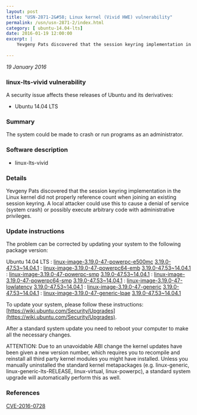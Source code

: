 ```yaml
---
layout: post
title: "USN-2871-2&#58; Linux kernel (Vivid HWE) vulnerability"
permalink: /usn/usn-2871-2/index.html
category: [ ubuntu-14.04-lts]
date: 2016-01-19 12:00:00
excerpt: |
    Yevgeny Pats discovered that the session keyring implementation in the Linux kernel did not properly reference count when joining an existing session keyring. A local attacker could use this to cause a denial of service (system crash) or possibly execute arbitrary code with administrative privileges. 
    
--- 
```

 
 

*19 January 2016*

### linux-lts-vivid vulnerability

A security issue affects these releases of Ubuntu and its derivatives:

* Ubuntu 14.04 LTS

### Summary

The system could be made to crash or run programs as an administrator. 

### Software description

* linux-lts-vivid 

### Details

Yevgeny Pats discovered that the session keyring implementation in the Linux kernel did not properly reference count when joining an existing session keyring. A local attacker could use this to cause a denial of service (system crash) or possibly execute arbitrary code with administrative privileges. 

### Update instructions

The problem can be corrected by updating your system to the following package version:

Ubuntu 14.04 LTS
 : [linux-image-3.19.0-47-powerpc-e500mc](https://launchpad.net/ubuntu/+source/linux-lts-vivid) <span> [3.19.0-47.53~14.04.1](https://launchpad.net/ubuntu/+source/linux-lts-vivid/3.19.0-47.53~14.04.1) </span> 
 : [linux-image-3.19.0-47-powerpc64-emb](https://launchpad.net/ubuntu/+source/linux-lts-vivid) <span> [3.19.0-47.53~14.04.1](https://launchpad.net/ubuntu/+source/linux-lts-vivid/3.19.0-47.53~14.04.1) </span> 
 : [linux-image-3.19.0-47-powerpc-smp](https://launchpad.net/ubuntu/+source/linux-lts-vivid) <span> [3.19.0-47.53~14.04.1](https://launchpad.net/ubuntu/+source/linux-lts-vivid/3.19.0-47.53~14.04.1) </span> 
 : [linux-image-3.19.0-47-powerpc64-smp](https://launchpad.net/ubuntu/+source/linux-lts-vivid) <span> [3.19.0-47.53~14.04.1](https://launchpad.net/ubuntu/+source/linux-lts-vivid/3.19.0-47.53~14.04.1) </span> 
 : [linux-image-3.19.0-47-lowlatency](https://launchpad.net/ubuntu/+source/linux-lts-vivid) <span> [3.19.0-47.53~14.04.1](https://launchpad.net/ubuntu/+source/linux-lts-vivid/3.19.0-47.53~14.04.1) </span> 
 : [linux-image-3.19.0-47-generic](https://launchpad.net/ubuntu/+source/linux-lts-vivid) <span> [3.19.0-47.53~14.04.1](https://launchpad.net/ubuntu/+source/linux-lts-vivid/3.19.0-47.53~14.04.1) </span> 
 : [linux-image-3.19.0-47-generic-lpae](https://launchpad.net/ubuntu/+source/linux-lts-vivid) <span> [3.19.0-47.53~14.04.1](https://launchpad.net/ubuntu/+source/linux-lts-vivid/3.19.0-47.53~14.04.1) </span> 

To update your system, please follow these instructions: [https://wiki.ubuntu.com/Security/Upgrades](https://wiki.ubuntu.com/Security/Upgrades).

After a standard system update you need to reboot your computer to make all the necessary changes.

ATTENTION: Due to an unavoidable ABI change the kernel updates have been given a new version number, which requires you to recompile and reinstall all third party kernel modules you might have installed. Unless you manually uninstalled the standard kernel metapackages (e.g. linux-generic, linux-generic-lts-RELEASE, linux-virtual, linux-powerpc), a standard system upgrade will automatically perform this as well. 

### References

 
 [CVE-2016-0728](http://people.ubuntu.com/~ubuntu-security/cve/CVE-2016-0728)
 

